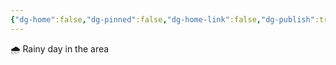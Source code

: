 ```yaml
---
{"dg-home":false,"dg-pinned":false,"dg-home-link":false,"dg-publish":true,"tags":["dgblip"],"disabled rules":["yaml-title","yaml-title-alias","file-name-heading"],"title":"philipp on mastodon @ 2024-05-29","created-date":"2024-05-29T06:47:31","id":112523034715016660,"updated-date":"2025-05-02T08:50:44","dg-path":"blips/112523034715016662.md","permalink":"/blips/112523034715016662/","dgPassFrontmatter":true}
---
```



🌧️ Rainy day in the area



